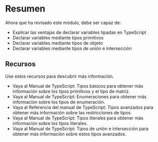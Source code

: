 # Resumen

Ahora que ha revisado este módulo, debe ser capaz de:

- Explicar las ventajas de declarar variables tipadas en TypeScript
- Declarar variables mediante tipos primitivos
- Declarar variables mediante tipos de objeto
- Declarar variables mediante tipos de unión e intersección

## Recursos
Use estos recursos para descubrir más información.

- Vaya al Manual de TypeScript: Tipos básicos para obtener más información sobre los tipos primitivos y el tipo de matriz.
- Vaya al Manual de TypeScript: Enumeraciones para obtener más información sobre los tipos de enumeración.
- Vaya al Referencia del manual de TypeScript: Tipos avanzados para obtener más información sobre las restricciones de tipos.
- Vaya al Manual de TypeScript: Tipos literales para obtener más información sobre los tipos literales.
- Vaya al Manual de TypeScript: Tipos de unión e intersección para obtener más información sobre estos tipos avanzados.